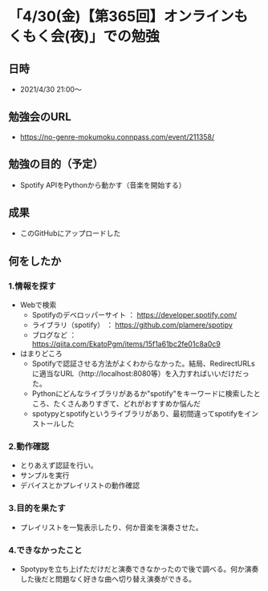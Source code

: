 # 「4/30(金)【第365回】オンラインもくもく会(夜)」での勉強

## 日時 

* 2021/4/30 21:00〜

## 勉強会のURL

* https://no-genre-mokumoku.connpass.com/event/211358/

## 勉強の目的（予定）

* Spotify APIをPythonから動かす（音楽を開始する）

## 成果

* このGitHubにアップロードした

## 何をしたか

### 1.情報を探す

* Webで検索
    * Spotifyのデベロッパーサイト ： https://developer.spotify.com/
    * ライブラリ（spotify） ： https://github.com/plamere/spotipy
    * ブログなど ： https://qiita.com/EkatoPgm/items/15f1a61bc2fe01c8a0c9
* はまりどころ
    * Spotifyで認証させる方法がよくわからなかった。結局、RedirectURLsに適当なURL（http://localhost:8080等）を入力すればいいだけだった。
    * Pythonにどんなライブラリがあるか"spotify"をキーワードに検索したところ、たくさんありすぎて、どれがおすすめか悩んだ
    * spotypyとspotifyというライブラリがあり、最初間違ってspotifyをインストールした

### 2.動作確認

* とりあえず認証を行い。
* サンプルを実行
* デバイスとかプレイリストの動作確認

### 3.目的を果たす

* プレイリストを一覧表示したり、何か音楽を演奏させた。

### 4.できなかったこと

* Spotypyを立ち上げただけだと演奏できなかったので後で調べる。何か演奏した後だと問題なく好きな曲へ切り替え演奏ができる。